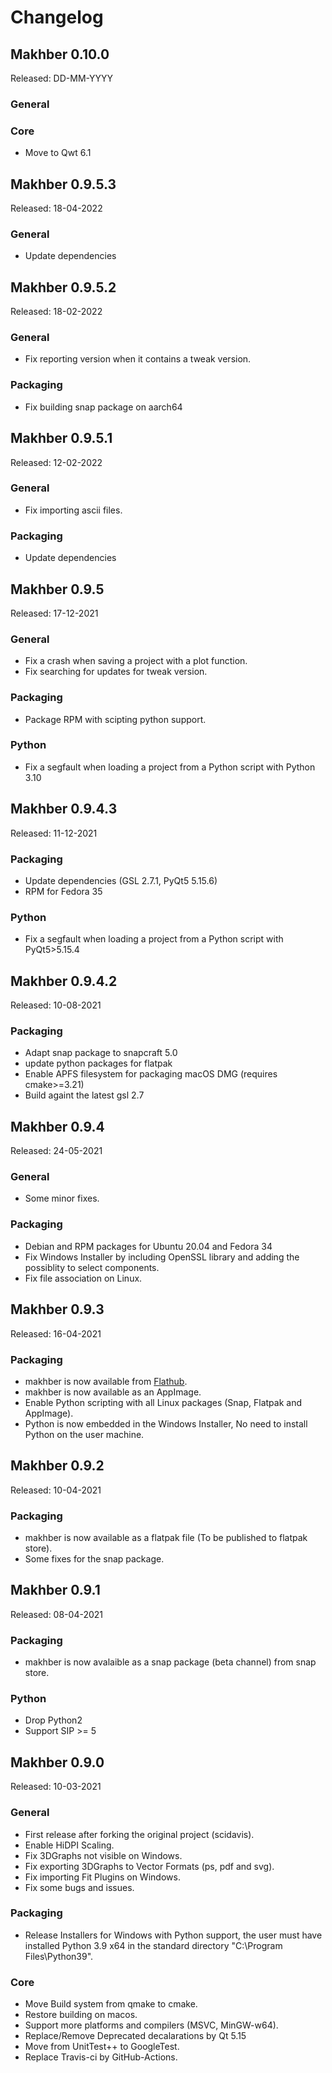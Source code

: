 # Changelog

## Makhber 0.10.0

Released: DD-MM-YYYY

### General

### Core

- Move to Qwt 6.1

## Makhber 0.9.5.3

Released: 18-04-2022

### General

- Update dependencies

## Makhber 0.9.5.2

Released: 18-02-2022

### General

- Fix reporting version when it contains a tweak version.

### Packaging

- Fix building snap package on aarch64

## Makhber 0.9.5.1

Released: 12-02-2022

### General

- Fix importing ascii files.

### Packaging

- Update dependencies

## Makhber 0.9.5

Released: 17-12-2021

### General

- Fix a crash when saving a project with a plot function.
- Fix searching for updates for tweak version.

### Packaging

- Package RPM with scipting python support.

### Python

- Fix a segfault when loading a project from a Python script with Python 3.10

## Makhber 0.9.4.3

Released: 11-12-2021

### Packaging

- Update dependencies (GSL 2.7.1, PyQt5 5.15.6)
- RPM for Fedora 35

### Python

- Fix a segfault when loading a project from a Python script with PyQt5>5.15.4

## Makhber 0.9.4.2

Released: 10-08-2021

### Packaging

- Adapt snap package to snapcraft 5.0
- update python packages for flatpak
- Enable APFS filesystem for packaging macOS DMG (requires cmake>=3.21)
- Build againt the latest gsl 2.7

## Makhber 0.9.4

Released: 24-05-2021

### General

- Some minor fixes.

### Packaging

- Debian and RPM packages for Ubuntu 20.04 and Fedora 34
- Fix Windows Installer by including OpenSSL library and adding the possiblity to select components.
- Fix file association on Linux.

## Makhber 0.9.3

Released: 16-04-2021

### Packaging

- makhber is now available from [Flathub](https://flathub.org/apps/details/com.github.makhber.Makhber).
- makhber is now available as an AppImage.
- Enable Python scripting with all Linux packages (Snap, Flatpak and AppImage).
- Python is now embedded in the Windows Installer, No need to install Python on the user machine.

## Makhber 0.9.2

Released: 10-04-2021

### Packaging

- makhber is now available as a flatpak file (To be published to flatpak store).
- Some fixes for the snap package.

## Makhber 0.9.1

Released: 08-04-2021

### Packaging

- makhber is now avalaible as a snap package (beta channel) from snap store.

### Python

- Drop Python2
- Support SIP >= 5

## Makhber 0.9.0

Released: 10-03-2021

### General

- First release after forking the original project (scidavis).
- Enable HiDPI Scaling.
- Fix 3DGraphs not visible on Windows.
- Fix exporting 3DGraphs to Vector Formats (ps, pdf and svg).
- Fix importing Fit Plugins on Windows.
- Fix some bugs and issues.

### Packaging

- Release Installers for Windows with Python support, the user must have installed Python 3.9 x64 in the standard directory "C:\Program Files\Python39".

### Core

- Move Build system from qmake to cmake.
- Restore building on macos.
- Support more platforms and compilers (MSVC, MinGW-w64).
- Replace/Remove Deprecated decalarations by Qt 5.15
- Move from UnitTest++ to GoogleTest.
- Replace Travis-ci by GitHub-Actions.
